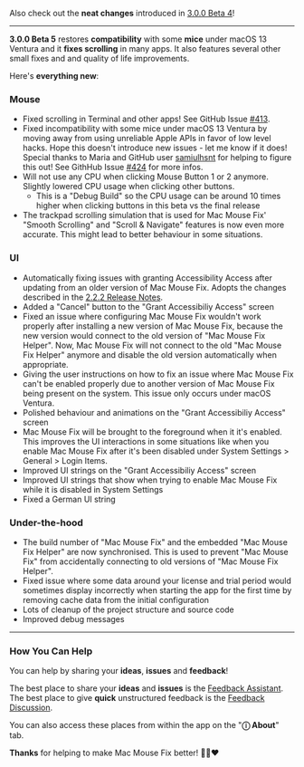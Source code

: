 Also check out the **neat changes** introduced in [3.0.0 Beta 4](https://github.com/noah-nuebling/mac-mouse-fix/releases/tag/3.0.0-Beta-4)!

---

**3.0.0 Beta 5** restores **compatibility** with some **mice** under macOS 13 Ventura and it **fixes scrolling** in many apps. 
It also features several other small fixes and and quality of life improvements.

Here's **everything new**:

### Mouse

- Fixed scrolling in Terminal and other apps! See GitHub Issue [#413](https://github.com/noah-nuebling/mac-mouse-fix/issues/413).
- Fixed incompatibility with some mice under macOS 13 Ventura by moving away from using unreliable Apple APIs in favor of low level hacks. Hope this doesn't introduce new issues - let me know if it does! Special thanks to Maria and GitHub user [samiulhsnt](https://github.com/samiulhsnt) for helping to figure this out! See GithHub Issue [#424](https://github.com/noah-nuebling/mac-mouse-fix/issues/424) for more infos.
- Will not use any CPU when clicking Mouse Button 1 or 2 anymore. Slightly lowered CPU usage when clicking other buttons.
    - This is a "Debug Build" so the CPU usage can be around 10 times higher when clicking buttons in this beta vs the final release
- The trackpad scrolling simulation that is used for Mac Mouse Fix' "Smooth Scrolling" and "Scroll & Navigate" features is now even more accurate. This might lead to better behaviour in some situations.

### UI

- Automatically fixing issues with granting Accessibility Access after updating from an older version of Mac Mouse Fix. Adopts the changes described in the [2.2.2 Release Notes](https://github.com/noah-nuebling/mac-mouse-fix/releases/tag/2.2.2).
- Added a "Cancel" button to the "Grant Accessibiliy Access" screen
- Fixed an issue where configuring Mac Mouse Fix wouldn't work properly after installing a new version of Mac Mouse Fix, because the new version would connect to the old version of "Mac Mouse Fix Helper". Now, Mac Mouse Fix will not connect to the old "Mac Mouse Fix Helper" anymore and disable the old version automatically when appropriate.
- Giving the user instructions on how to fix an issue where Mac Mouse Fix can't be enabled properly due to another version of Mac Mouse Fix being present on the system. This issue only occurs under macOS Ventura.
- Polished behaviour and animations on the "Grant Accessibiliy Access" screen
- Mac Mouse Fix will be brought to the foreground when it it's enabled. This improves the UI interactions in some situations like when you enable Mac Mouse Fix after it's been disabled under System Settings > General > Login Items.
- Improved UI strings on the "Grant Accessibiliy Access" screen
- Improved UI strings that show when trying to enable Mac Mouse Fix while it is disabled in System Settings
- Fixed a German UI string

### Under-the-hood

- The build number of "Mac Mouse Fix" and the embedded "Mac Mouse Fix Helper" are now synchronised. This is used to prevent "Mac Mouse Fix" from accidentally connecting to old versions of "Mac Mouse Fix Helper".
- Fixed issue where some data around your license and trial period would sometimes display incorrectly when starting the app for the first time by removing cache data from the initial configuration
- Lots of cleanup of the project structure and source code
- Improved debug messages

---

### How You Can Help

You can help by sharing your **ideas**, **issues** and **feedback**!

The best place to share your **ideas** and **issues** is the [Feedback Assistant](https://noah-nuebling.github.io/mac-mouse-fix-feedback-assistant/?type=bug-report).
The best place to give **quick** unstructured feedback is the [Feedback Discussion](https://github.com/noah-nuebling/mac-mouse-fix/discussions/366).

You can also access these places from within the app on the "**ⓘ About**" tab.

**Thanks** for helping to make Mac Mouse Fix better! 💙💛❤️